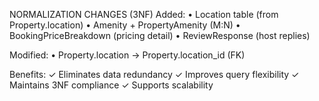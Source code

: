 NORMALIZATION CHANGES (3NF)
Added:
  • Location table (from Property.location)
  • Amenity + PropertyAmenity (M:N)
  • BookingPriceBreakdown (pricing detail)
  • ReviewResponse (host replies)

Modified:
  • Property.location → Property.location_id (FK)

Benefits:
  ✓ Eliminates data redundancy
  ✓ Improves query flexibility
  ✓ Maintains 3NF compliance
  ✓ Supports scalability
